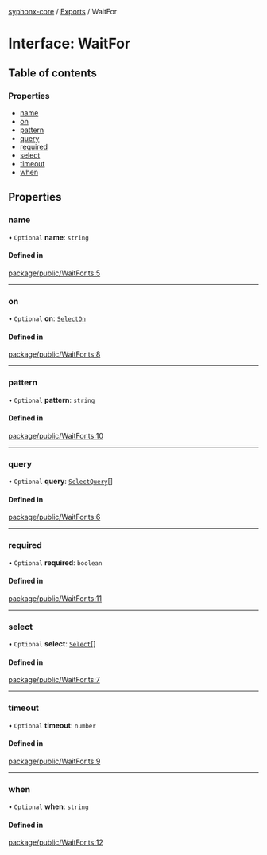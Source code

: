 [syphonx-core](../README.md) / [Exports](../modules.md) / WaitFor

# Interface: WaitFor

## Table of contents

### Properties

- [name](WaitFor.md#name)
- [on](WaitFor.md#on)
- [pattern](WaitFor.md#pattern)
- [query](WaitFor.md#query)
- [required](WaitFor.md#required)
- [select](WaitFor.md#select)
- [timeout](WaitFor.md#timeout)
- [when](WaitFor.md#when)

## Properties

### name

• `Optional` **name**: `string`

#### Defined in

[package/public/WaitFor.ts:5](https://github.com/dtempx/syphonx-core/blob/1111902/package/public/WaitFor.ts#L5)

___

### on

• `Optional` **on**: [`SelectOn`](../modules.md#selecton)

#### Defined in

[package/public/WaitFor.ts:8](https://github.com/dtempx/syphonx-core/blob/1111902/package/public/WaitFor.ts#L8)

___

### pattern

• `Optional` **pattern**: `string`

#### Defined in

[package/public/WaitFor.ts:10](https://github.com/dtempx/syphonx-core/blob/1111902/package/public/WaitFor.ts#L10)

___

### query

• `Optional` **query**: [`SelectQuery`](../modules.md#selectquery)[]

#### Defined in

[package/public/WaitFor.ts:6](https://github.com/dtempx/syphonx-core/blob/1111902/package/public/WaitFor.ts#L6)

___

### required

• `Optional` **required**: `boolean`

#### Defined in

[package/public/WaitFor.ts:11](https://github.com/dtempx/syphonx-core/blob/1111902/package/public/WaitFor.ts#L11)

___

### select

• `Optional` **select**: [`Select`](Select.md)[]

#### Defined in

[package/public/WaitFor.ts:7](https://github.com/dtempx/syphonx-core/blob/1111902/package/public/WaitFor.ts#L7)

___

### timeout

• `Optional` **timeout**: `number`

#### Defined in

[package/public/WaitFor.ts:9](https://github.com/dtempx/syphonx-core/blob/1111902/package/public/WaitFor.ts#L9)

___

### when

• `Optional` **when**: `string`

#### Defined in

[package/public/WaitFor.ts:12](https://github.com/dtempx/syphonx-core/blob/1111902/package/public/WaitFor.ts#L12)
